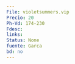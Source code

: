 ```yaml
---
File: violetsummers.vip
Precio: 20
Ph-Vd: 174-230
Fdesc: 
links: 
Status: None
fuente: Garca
bd: no
---
```

